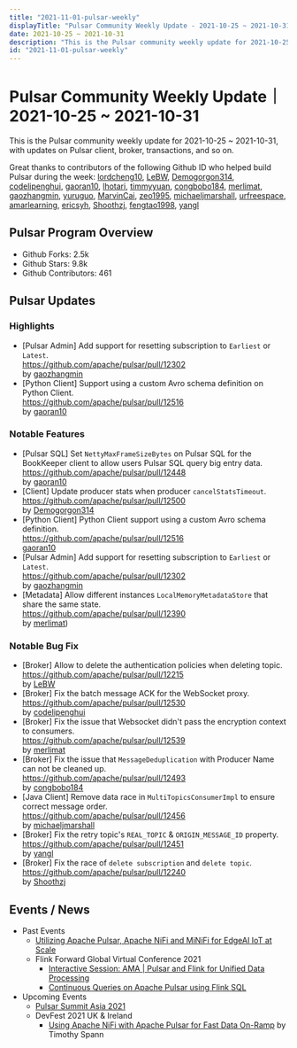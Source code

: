 ```yaml
---
title: "2021-11-01-pulsar-weekly"
displayTitle: "Pulsar Community Weekly Update - 2021-10-25 ~ 2021-10-31"
date: 2021-10-25 ~ 2021-10-31
description: "This is the Pulsar community weekly update for 2021-10-25 ~ 2021-10-31, with updates on Pulsar client, broker, transactions, and so on."
id: "2021-11-01-pulsar-weekly"
---
```


# Pulsar Community Weekly Update｜ 2021-10-25 ~ 2021-10-31

This is the Pulsar community weekly update for 2021-10-25 ~ 2021-10-31, with updates on Pulsar client, broker, transactions, and so on.

Great thanks to contributors of the following Github ID who helped build Pulsar during the week:
[lordcheng10](https://github.com/lordcheng10), [LeBW](https://github.com/LeBW), [Demogorgon314](https://github.com/Demogorgon314), [codelipenghui](https://github.com/codelipenghui), [gaoran10](https://github.com/gaoran10), [lhotari](https://github.com/lhotari), [timmyyuan](https://github.com/timmyyuan), [congbobo184](https://github.com/congbobo184), [merlimat](https://github.com/merlimat), [gaozhangmin](https://github.com/gaozhangmin), [yuruguo](https://github.com/yuruguo), [MarvinCai](https://github.com/MarvinCai), [zeo1995](https://github.com/zeo1995), [michaeljmarshall](https://github.com/michaeljmarshall), [urfreespace](https://github.com/urfreespace), [amarlearning](https://github.com/amarlearning), [ericsyh](https://github.com/ericsyh), [Shoothzj](https://github.com/Shoothzj), [fengtao1998](https://github.com/fengtao1998), [yangl](https://github.com/yangl)

## Pulsar Program Overview
- Github Forks: 2.5k
- Github Stars: 9.8k
- Github Contributors: 461

## Pulsar Updates

### Highlights
 
- [Pulsar Admin] Add support for resetting subscription to `Earliest` or `Latest`.
<br>https://github.com/apache/pulsar/pull/12302 
<br>by [gaozhangmin](https://github.com/gaozhangmin)
- [Python Client] Support using a custom Avro schema definition on Python Client.
<br>https://github.com/apache/pulsar/pull/12516 
<br>by [gaoran10](https://github.com/gaoran10)

### Notable Features
- [Pulsar SQL] Set `NettyMaxFrameSizeBytes` on Pulsar SQL for the BookKeeper client to allow users Pulsar SQL query big entry data.
<br>https://github.com/apache/pulsar/pull/12448 
<br>by [gaoran10](https://github.com/gaoran10)
- [Client] Update producer stats when producer `cancelStatsTimeout`.<br>https://github.com/apache/pulsar/pull/12500
<br>by [Demogorgon314](https://github.com/Demogorgon314)
- [Python Client]  Python Client support using a custom Avro schema definition.
<br>https://github.com/apache/pulsar/pull/12516 
<br>[gaoran10](https://github.com/gaoran10)
- [Pulsar Admin] Add support for resetting subscription to `Earliest` or `Latest`.
<br>https://github.com/apache/pulsar/pull/12302 
<br>by [gaozhangmin](https://github.com/gaozhangmin)
- [Metadata] Allow different instances `LocalMemoryMetadataStore` that share the same state.
<br>https://github.com/apache/pulsar/pull/12390 
<br>by [merlimat](https://github.com/merlimat))
### Notable Bug Fix
- [Broker] Allow to delete the authentication policies when deleting topic.<br>https://github.com/apache/pulsar/pull/12215
<br>by [LeBW](https://github.co`m/LeBW)
- [Broker] Fix the batch message ACK for the WebSocket proxy.<br>https://github.com/apache/pulsar/pull/12530 
<br>by [codelipenghui](https://github.com/codelipenghui)
- [Broker] Fix the issue that Websocket didn't pass the encryption context to consumers.
<br>https://github.com/apache/pulsar/pull/12539 
<br>by [merlimat](https://github.com/merlimat)
- [Broker] Fix the issue that `MessageDeduplication` with Producer Name can not be cleaned up.
<br>https://github.com/apache/pulsar/pull/12493 
<br>by [congbobo184](https://github.com/congbobo184)
- [Java Client] Remove data race in `MultiTopicsConsumerImpl` to ensure correct message order.
<br>https://github.com/apache/pulsar/pull/12456 
<br>by [michaeljmarshall](https://github.com/michaeljmarshall)
- [Broker] Fix the retry topic's `REAL_TOPIC` & `ORIGIN_MESSAGE_ID` property.
<br>https://github.com/apache/pulsar/pull/12451 
<br>by [yangl](https://github.com/yangl)
- [Broker] Fix the race of `delete subscription` and `delete topic`.
<br>https://github.com/apache/pulsar/pull/12240 
<br>by [Shoothzj](https://github.com/Shoothzj)


## Events / News
- Past Events
   - [Utilizing Apache Pulsar, Apache NiFi and MiNiFi for EdgeAI IoT at Scale](https://www.slideshare.net/bunkertor/ai-dev-world-utilizing-apache-pulsar-apache-ni-fi-and-minifi-for-edgeai-iot-at-scale)
    - Flink Forward Global Virtual Conference 2021
        - [Interactive Session: AMA | Pulsar and Flink for Unified Data Processing](https://www.youtube.com/watch?v=sl1d7vZYe1E)
        - [Continuous Queries on Apache Pulsar using Flink SQL](https://www.youtube.com/watch?v=iWn_BI1c9m4&list=PLDX4T_cnKjD0J2LFr7yBk2aSS_o2l-7ue&index=50)
- Upcoming Events
    - [Pulsar Summit Asia 2021](https://hopin.com/events/pulsar-summit-asia-2021)
    - DevFest 2021 UK & Ireland
        - [Using Apache NiFi with Apache Pulsar for Fast Data On-Ramp](https://www.devfest-uki.com/) by Timothy Spann